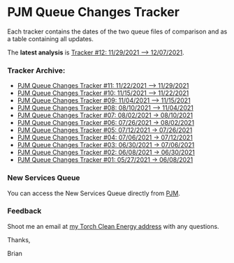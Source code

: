 # PJM Queue Changes Tracker

Each tracker contains the dates of the two queue files of comparison and as a table containing all updates.

The **latest analysis** is [Tracker #12: 11/29/2021 –> 12/07/2021](https://rpubs.com/briankusiak/pjmqueuetracker_12).

### Tracker Archive:
- [PJM Queue Changes Tracker #11: 11/22/2021 –> 11/29/2021](https://rpubs.com/briankusiak/pjmqueuetracker_11)
- [PJM Queue Changes Tracker #10: 11/15/2021 –> 11/22/2021](https://rpubs.com/briankusiak/pjmqueuetracker_10)
- [PJM Queue Changes Tracker #09: 11/04/2021 –> 11/15/2021](https://rpubs.com/briankusiak/pjmqueuetracker_09)
- [PJM Queue Changes Tracker #08: 08/10/2021 –> 11/04/2021](https://briankusiak.github.io/torchcleanenergy/PJMQueueTracker_08-2021-11-08)
- [PJM Queue Changes Tracker #07: 08/02/2021 -> 08/10/2021](https://rpubs.com/briankusiak/pjmqueuetracker_07)
- [PJM Queue Changes Tracker #06: 07/26/2021 -> 08/02/2021](https://rpubs.com/briankusiak/pjmqueuetracker_06)
- [PJM Queue Changes Tracker #05: 07/12/2021 -> 07/26/2021](https://rpubs.com/briankusiak/pjmqueuetracker_05)
- [PJM Queue Changes Tracker #04: 07/06/2021 -> 07/12/2021](https://rpubs.com/briankusiak/pjmqueuetracker_04)
- [PJM Queue Changes Tracker #03: 06/30/2021 -> 07/06/2021](https://rpubs.com/briankusiak/pjmqueuetracker_03)
- [PJM Queue Changes Tracker #02: 06/08/2021 -> 06/30/2021](https://rpubs.com/briankusiak/787009)
- [PJM Queue Changes Tracker #01: 05/27/2021 -> 06/08/2021](https://rpubs.com/briankusiak/785398)

### New Services Queue
You can access the New Services Queue directly from [PJM](https://www.pjm.com/planning/services-requests/interconnection-queues.aspx).

### Feedback

Shoot me an email at [my Torch Clean Energy address](mailto:bkusiak@torchcleanenergy.com) with any questions.

Thanks,

Brian

